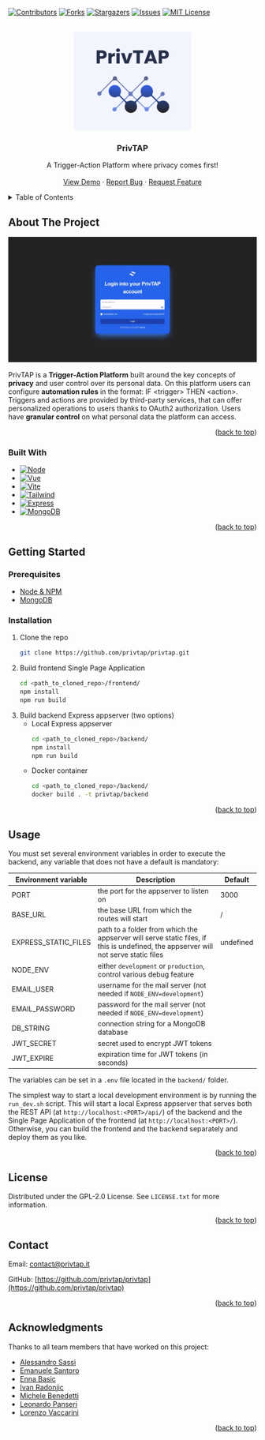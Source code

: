 <a name="readme-top"></a>

<!-- PROJECT SHIELDS -->
<!--
*** I'm using markdown "reference style" links for readability.
*** Reference links are enclosed in brackets [ ] instead of parentheses ( ).
*** See the bottom of this document for the declaration of the reference variables
*** for contributors-url, forks-url, etc.
-->
[![Contributors][contributors-shield]][contributors-url]
[![Forks][forks-shield]][forks-url]
[![Stargazers][stars-shield]][stars-url]
[![Issues][issues-shield]][issues-url]
[![MIT License][license-shield]][license-url]



<!-- PROJECT LOGO -->
<br />
<div align="center">
  <a href="https://github.com/privtap/privtap">
    <img src="images/logo.png" alt="Logo" height="200">
  </a>

  <h3>PrivTAP</h3>

  <p align="center">
    A Trigger-Action Platform where privacy comes first!
    <br />
    <!-- <a href="https://github.com/privtap/privtap"><strong>Explore the docs »</strong></a>
    <br /> -->
    <br />
    <a href="https://privtap.it">View Demo</a>
    ·
    <a href="https://github.com/privtap/privtap/issues">Report Bug</a>
    ·
    <a href="https://github.com/privtap/privtap/issues">Request Feature</a>
  </p>
</div>



<!-- TABLE OF CONTENTS -->
<details>
  <summary>Table of Contents</summary>
  <ol>
    <li>
      <a href="#about-the-project">About The Project</a>
      <ul>
        <li><a href="#built-with">Built With</a></li>
      </ul>
    </li>
    <li>
      <a href="#getting-started">Getting Started</a>
      <ul>
        <li><a href="#prerequisites">Prerequisites</a></li>
        <li><a href="#installation">Installation</a></li>
      </ul>
    </li>
    <li><a href="#usage">Usage</a></li>
    <!-- <li><a href="#roadmap">Roadmap</a></li>
    <li><a href="#contributing">Contributing</a></li> -->
    <li><a href="#license">License</a></li>
    <li><a href="#contact">Contact</a></li>
    <li><a href="#acknowledgments">Acknowledgments</a></li>
  </ol>
</details>



<!-- ABOUT THE PROJECT -->
## About The Project
[![PrivTAP Screen Shot][product-screenshot]](https://privtap.it)

PrivTAP is a **Trigger-Action Platform** built around the key concepts of **privacy** and user control over its personal data.
On this platform users can configure **automation rules** in the format: IF &lt;trigger&gt; THEN &lt;action&gt;.
Triggers and actions are provided by third-party services, that can offer personalized operations to users thanks to OAuth2 authorization.
Users have **granular control** on what personal data the platform can access.

<p align="right">(<a href="#readme-top">back to top</a>)</p>

### Built With
* [![Node][Node]][Node-url]
* [![Vue][Vue]][Vue-url]
* [![Vite][Vite]][Vite-url]
* [![Tailwind][Tailwind]][Tailwind-url]
* [![Express][Express]][Express-url]
* [![MongoDB][MongoDB]][MongoDB-url]

<p align="right">(<a href="#readme-top">back to top</a>)</p>



<!-- GETTING STARTED -->
## Getting Started

### Prerequisites
* [Node & NPM][Node-url]
* [MongoDB][MongoDB-url]

### Installation
1. Clone the repo
   ```sh
   git clone https://github.com/privtap/privtap.git
   ```
2. Build frontend Single Page Application
   ```sh
   cd <path_to_cloned_repo>/frontend/
   npm install
   npm run build
   ```
3. Build backend Express appserver (two options)
   * Local Express appserver
     ```sh
     cd <path_to_cloned_repo>/backend/
     npm install
     npm run build
     ```
   * Docker container
     ```sh
     cd <path_to_cloned_repo>/backend/
     docker build . -t privtap/backend
     ```

<p align="right">(<a href="#readme-top">back to top</a>)</p>



<!-- USAGE EXAMPLES -->
## Usage
You must set several environment variables in order to execute the backend, any variable that does not have a default
is mandatory:

| Environment variable | Description                                                                                                                        | Default   |
|----------------------|------------------------------------------------------------------------------------------------------------------------------------|-----------|
| PORT                 | the port for the appserver to listen on                                                                                            | 3000      |
| BASE_URL             | the base URL from which the routes will start                                                                                      | /         |
| EXPRESS_STATIC_FILES | path to a folder from which the appserver will serve static files, if this is undefined, the appserver will not serve static files | undefined |
| NODE_ENV             | either `development` or `production`, control various debug feature                                                                |           |
| EMAIL_USER           | username for the mail server (not needed if `NODE_ENV=development`)                                                                |           |
| EMAIL_PASSWORD       | password for the mail server (not needed if `NODE_ENV=development`)                                                                |           |
| DB_STRING            | connection string for a MongoDB database                                                                                           |           |
| JWT_SECRET           | secret used to encrypt JWT tokens                                                                                                  |           |
| JWT_EXPIRE           | expiration time for JWT tokens (in seconds)                                                                                        |           |

The variables can be set in a `.env` file located in the `backend/` folder.

The simplest way to start a local development environment is by running the `run_dev.sh` script.
This will start a local Express appserver that serves both the REST API (at `http://localhost:<PORT>/api/`) of the 
backend and the Single Page Application of the frontend (at `http://localhost:<PORT>/`).
Otherwise, you can build the frontend and the backend separately and deploy them as you like.

<p align="right">(<a href="#readme-top">back to top</a>)</p>



<!-- ROADMAP -->
<!-- ## Roadmap

- [ ] Feature 1
- [ ] Feature 2
- [ ] Feature 3
  - [ ] Nested Feature

See the [open issues](https://github.com/privtap/privtap/issues) for a full list of proposed features (and known issues).

<p align="right">(<a href="#readme-top">back to top</a>)</p> -->



<!-- CONTRIBUTING -->
<!-- ## Contributing

Contributions are what make the open source community such an amazing place to learn, inspire, and create. Any contributions you make are **greatly appreciated**.

If you have a suggestion that would make this better, please fork the repo and create a pull request. You can also simply open an issue with the tag "enhancement".
Don't forget to give the project a star! Thanks again!

1. Fork the Project
2. Create your Feature Branch (`git checkout -b feature/AmazingFeature`)
3. Commit your Changes (`git commit -m 'Add some AmazingFeature'`)
4. Push to the Branch (`git push origin feature/AmazingFeature`)
5. Open a Pull Request

<p align="right">(<a href="#readme-top">back to top</a>)</p> -->



<!-- LICENSE -->
## License

Distributed under the GPL-2.0 License. See `LICENSE.txt` for more information.

<p align="right">(<a href="#readme-top">back to top</a>)</p>



<!-- CONTACT -->
## Contact

Email: [contact@privtap.it](mailto:contact@privtap.it)

GitHub: [https://github.com/privtap/privtap](https://github.com/privtap/privtap)

<p align="right">(<a href="#readme-top">back to top</a>)</p>



<!-- ACKNOWLEDGMENTS -->
## Acknowledgments
Thanks to all team members that have worked on this project:
* [Alessandro Sassi](https://github.com/AleSassi)
* [Emanuele Santoro](https://github.com/emanuelesantoro)
* [Enna Basic](https://github.com/ennnnnna)
* [Ivan Radonjic](https://github.com/Chaser222)
* [Michele Benedetti](https://github.com/Michele-x98)
* [Leonardo Panseri](https://github.com/leonardo-panseri)
* [Lorenzo Vaccarini](https://github.com/Vaccarini-Lorenzo)

<p align="right">(<a href="#readme-top">back to top</a>)</p>



<!-- MARKDOWN LINKS & IMAGES -->
<!-- https://www.markdownguide.org/basic-syntax/#reference-style-links -->
[contributors-shield]: https://img.shields.io/github/contributors/privtap/privtap.svg?style=for-the-badge
[contributors-url]: https://github.com/privtap/privtap/graphs/contributors
[forks-shield]: https://img.shields.io/github/forks/privtap/privtap.svg?style=for-the-badge
[forks-url]: https://github.com/privtap/privtap/network/members
[stars-shield]: https://img.shields.io/github/stars/privtap/privtap.svg?style=for-the-badge
[stars-url]: https://github.com/privtap/privtap/stargazers
[issues-shield]: https://img.shields.io/github/issues/privtap/privtap.svg?style=for-the-badge
[issues-url]: https://github.com/privtap/privtap/issues
[license-shield]: https://img.shields.io/github/license/privtap/privtap.svg?style=for-the-badge
[license-url]: https://github.com/privtap/privtap/blob/master/LICENSE.txt

[product-screenshot]: images/screenshot.png

[Node]:  https://img.shields.io/badge/Node.js-35495E?style=for-the-badge&logo=nodedotjs
[Node-url]: https://nodejs.org/
[Vue]: https://img.shields.io/badge/Vue.js-35495E?style=for-the-badge&logo=vuedotjs
[Vue-url]: https://vuejs.org/
[Vite]: https://img.shields.io/badge/Vite-35495E?style=for-the-badge&logo=vite
[Vite-url]: https://vitejs.dev/
[Tailwind]: https://img.shields.io/badge/Tailwind-35495E?style=for-the-badge&logo=tailwindcss
[Tailwind-url]: https://tailwindcss.com/
[Express]: https://img.shields.io/badge/Express-35495E?style=for-the-badge&logo=express
[Express-url]: https://expressjs.com/
[MongoDB]: https://img.shields.io/badge/MongoDB-35495E?style=for-the-badge&logo=mongodb
[MongoDB-url]: https://www.mongodb.com/
